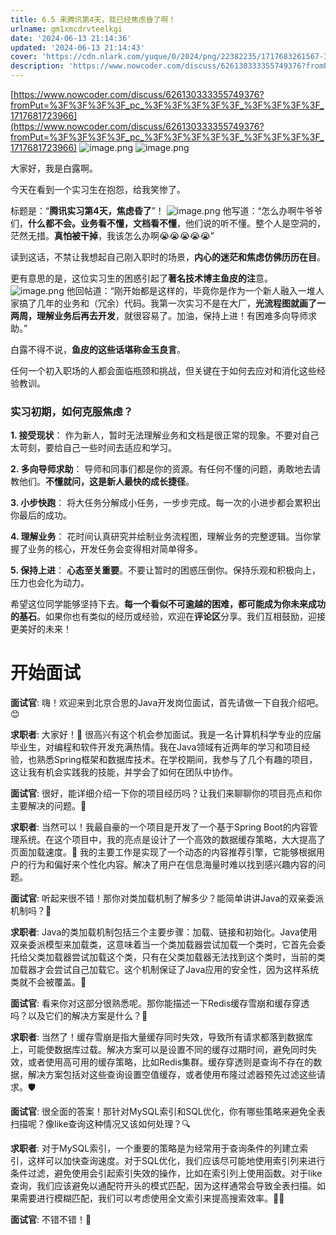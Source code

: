 ```yaml
---
title: 6.5 来腾讯第4天，我已经焦虑昏了啊！
urlname: gm1xmcdrvteelkgi
date: '2024-06-13 21:14:36'
updated: '2024-06-13 21:14:43'
cover: 'https://cdn.nlark.com/yuque/0/2024/png/22382235/1717683261567-39fcd3a4-7ab6-4e77-add9-6a6b4cf555a2.png'
description: 'https://www.nowcoder.com/discuss/626130333355749376?fromPut=%3F%3F%3F%3F_pc_%3F%3F%3F%3F%3F_%3F%3F%3F%3F_1717681723966大家好，我是白露啊。今天在看到一个实习生在抱怨，给我笑惨了...'
---
```


[https://www.nowcoder.com/discuss/626130333355749376?fromPut=%3F%3F%3F%3F_pc_%3F%3F%3F%3F%3F_%3F%3F%3F%3F_1717681723966](https://www.nowcoder.com/discuss/626130333355749376?fromPut=%3F%3F%3F%3F_pc_%3F%3F%3F%3F%3F_%3F%3F%3F%3F_1717681723966)
![image.png](https://oss1.aistar.cool/elog-offer-now/50465696adebd9fc4186e95c78665e72.png)
![image.png](https://oss1.aistar.cool/elog-offer-now/8082a0a14ff6a04214bca28c7760ff26.png)

大家好，我是白露啊。

今天在看到一个实习生在抱怨，给我笑惨了。

标题是：“**腾讯实习第4天，焦虑昏了**”！
![image.png](https://oss1.aistar.cool/elog-offer-now/50465696adebd9fc4186e95c78665e72.png)
他写道：“怎么办啊牛爷爷们，**什么都不会。业务看不懂，文档看不懂**，他们说的听不懂。整个人是空洞的，茫然无措。**真怕被干掉**，我该怎么办啊😭😭😭😭😭”

读到这话，不禁让我想起自己刚入职时的场景，**内心的迷茫和焦虑仿佛历历在目**。

更有意思的是，这位实习生的困惑引起了**著名技术博主鱼皮的注**意。
![image.png](https://oss1.aistar.cool/elog-offer-now/8082a0a14ff6a04214bca28c7760ff26.png)
他回帖道：“刚开始都是这样的，毕竟你是作为一个新人融入一堆人家搞了几年的业务和（冗余）代码。我第一次实习不是在大厂，**光流程图就画了一两周，理解业务后再去开发**，就很容易了。加油，保持上进！有困难多向导师求助。”

白露不得不说，**鱼皮的这些话堪称金玉良言**。

任何一个初入职场的人都会面临瓶颈和挑战，但关键在于如何去应对和消化这些经验教训。

### 实习初期，如何克服焦虑？

**1. 接受现状**：
作为新人，暂时无法理解业务和文档是很正常的现象。不要对自己太苛刻，要给自己一些时间去适应和学习。

**2. 多向导师求助**：
导师和同事们都是你的资源。有任何不懂的问题，勇敢地去请教他们。**不懂就问，这是新人最快的成长捷径**。

**3. 小步快跑**：
将大任务分解成小任务，一步步完成。每一次的小进步都会累积出你最后的成功。

**4. 理解业务**：
花时间认真研究并绘制业务流程图，理解业务的完整逻辑。当你掌握了业务的核心，开发任务会变得相对简单得多。

**5. 保持上进**：
**心态至关重要**。不要让暂时的困惑压倒你。保持乐观和积极向上，压力也会化为动力。

希望这位同学能够坚持下去。**每一个看似不可逾越的困难，都可能成为你未来成功的基石**。如果你也有类似的经历或经验，欢迎在**评论区**分享。我们互相鼓励，迎接更美好的未来！
# 开始面试
**面试官**: 嗨！欢迎来到北京合思的Java开发岗位面试，首先请做一下自我介绍吧。😊 

**求职者**: 大家好！👋 很高兴有这个机会参加面试。我是一名计算机科学专业的应届毕业生，对编程和软件开发充满热情。我在Java领域有近两年的学习和项目经验，也熟悉Spring框架和数据库技术。在学校期间，我参与了几个有趣的项目，这让我有机会实践我的技能，并学会了如何在团队中协作。 

**面试官**: 很好，能详细介绍一下你的项目经历吗？让我们来聊聊你的项目亮点和你主要解决的问题。📝 

**求职者**: 当然可以！我最自豪的一个项目是开发了一个基于Spring Boot的内容管理系统。在这个项目中，我的亮点是设计了一个高效的数据缓存策略，大大提高了页面加载速度。🚀 我的主要工作是实现了一个动态的内容推荐引擎，它能够根据用户的行为和偏好来个性化内容。解决了用户在信息海量时难以找到感兴趣内容的问题。 

**面试官**: 听起来很不错！那你对类加载机制了解多少？能简单讲讲Java的双亲委派机制吗？🤔 

**求职者**: Java的类加载机制包括三个主要步骤：加载、链接和初始化。Java使用双亲委派模型来加载类，这意味着当一个类加载器尝试加载一个类时，它首先会委托给父类加载器尝试加载这个类，只有在父类加载器无法找到这个类时，当前的类加载器才会尝试自己加载它。这个机制保证了Java应用的安全性，因为这样系统类就不会被覆盖。🔐 

**面试官**: 看来你对这部分很熟悉呢。那你能描述一下Redis缓存雪崩和缓存穿透吗？以及它们的解决方案是什么？🧐 

**求职者**: 当然了！缓存雪崩是指大量缓存同时失效，导致所有请求都落到数据库上，可能使数据库过载。解决方案可以是设置不同的缓存过期时间，避免同时失效，或者使用高可用的缓存策略，比如Redis集群。缓存穿透则是查询不存在的数据，解决方案包括对这些查询设置空值缓存，或者使用布隆过滤器预先过滤这些请求。🛡️ 

**面试官**: 很全面的答案！那针对MySQL索引和SQL优化，你有哪些策略来避免全表扫描呢？像like查询这种情况又该如何处理？🔍 

**求职者**: 对于MySQL索引，一个重要的策略是为经常用于查询条件的列建立索引，这样可以加快查询速度。对于SQL优化，我们应该尽可能地使用索引列来进行条件过滤，避免使用会引起索引失效的操作，比如在索引列上使用函数。对于like查询，我们应该避免以通配符开头的模式匹配，因为这样通常会导致全表扫描。如果需要进行模糊匹配，我们可以考虑使用全文索引来提高搜索效率。👨‍💻 

**面试官**: 不错不错！🤣

